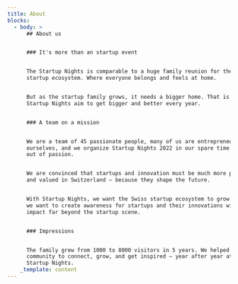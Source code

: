 ```yaml
---
title: About
blocks:
  - body: >
      ## About us


      ### It's more than an startup event


      The Startup Nights is comparable to a huge family reunion for the entire
      startup ecosystem. Where everyone belongs and feels at home.


      But as the startup family grows, it needs a bigger home. That is why
      Startup Nights aim to get bigger and better every year.


      ### A team on a mission


      We are a team of 45 passionate people, many of us are entrepreneurs
      ourselves, and we organize Startup Nights 2022 in our spare time. Purely
      out of passion.


      We are convinced that startups and innovation must be much more present
      and valued in Switzerland – because they shape the future.


      With Startup Nights, we want the Swiss startup ecosystem to grow. Further,
      we want to create awareness for startups and their innovations with an
      impact far beyond the startup scene.


      ### Impressions


      The family grew from 1000 to 8000 visitors in 5 years. We helped the
      community to connect, grow, and get inspired – year after year at the
      Startup Nights.
    _template: content
---
```




